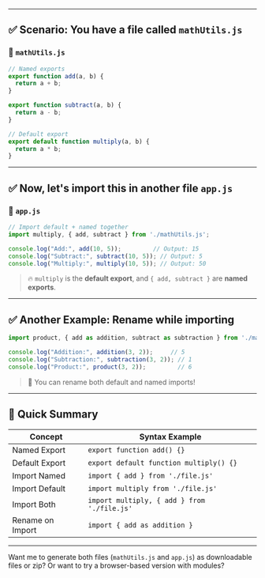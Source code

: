 
---

## ✅ Scenario: You have a file called `mathUtils.js`

### 📁 `mathUtils.js`
```js
// Named exports
export function add(a, b) {
  return a + b;
}

export function subtract(a, b) {
  return a - b;
}

// Default export
export default function multiply(a, b) {
  return a * b;
}
```

---

## ✅ Now, let's import this in another file `app.js`

### 📁 `app.js`
```js
// Import default + named together
import multiply, { add, subtract } from './mathUtils.js';

console.log("Add:", add(10, 5));         // Output: 15
console.log("Subtract:", subtract(10, 5)); // Output: 5
console.log("Multiply:", multiply(10, 5)); // Output: 50
```

> 🔥 `multiply` is the **default export**, and `{ add, subtract }` are **named exports**.

---

## ✅ Another Example: Rename while importing

```js
import product, { add as addition, subtract as subtraction } from './mathUtils.js';

console.log("Addition:", addition(3, 2));     // 5
console.log("Subtraction:", subtraction(3, 2)); // 1
console.log("Product:", product(3, 2));         // 6
```

> 🧠 You can rename both default and named imports!

---

## 🧪 Quick Summary

| Concept            | Syntax Example                             |
|--------------------|---------------------------------------------|
| Named Export        | `export function add() {}`                 |
| Default Export      | `export default function multiply() {}`    |
| Import Named        | `import { add } from './file.js'`         |
| Import Default      | `import multiply from './file.js'`        |
| Import Both         | `import multiply, { add } from './file.js'` |
| Rename on Import    | `import { add as addition }`              |

---

Want me to generate both files (`mathUtils.js` and `app.js`) as downloadable files or zip? Or want to try a browser-based version with modules?